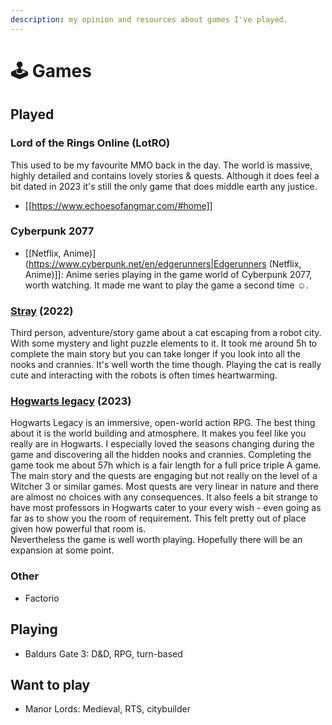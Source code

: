 ```yaml
---
description: my opinion and resources about games I've played.
---
```


# 🕹️ Games

## Played

### Lord of the Rings Online (LotRO)

This used to be my favourite MMO back in the day. The world is massive, highly detailed and contains lovely stories & quests. Although it does feel a bit dated in 2023 it's still the only game that does middle earth any justice.

* [[https://www.echoesofangmar.com/#home]]

### Cyberpunk 2077

* [[Netflix, Anime)](https://www.cyberpunk.net/en/edgerunners|Edgerunners (Netflix, Anime)]]: Anime series playing in the game world of Cyberpunk 2077, worth watching. It made me want to play the game a second time :relaxed:.

### [Stray](https://store.steampowered.com/app/1332010/Stray/?utm\_source=gamewebsite\&utm\_campaign=sitevisit\&utm\_medium=web) (2022)

Third person, adventure/story game about a cat escaping from a robot city. With some mystery and light puzzle elements to it. It took me around 5h to complete the main story but you can take longer if you look into all the nooks and crannies. It's well worth the time though. Playing the cat is really cute and interacting with the robots is often times heartwarming.

### [Hogwarts legacy](https://store.steampowered.com/app/990080/Hogwarts\_Legacy/) (2023)

Hogwarts Legacy is an immersive, open-world action RPG. The best thing about it is the world building and atmosphere. It makes you feel like you really are in Hogwarts. I especially loved the seasons changing during the game and discovering all the hidden nooks and crannies. Completing the game took me about 57h which is a fair length for a full price triple A game. The main story and the quests are engaging but not really on the level of a Witcher 3 or similar games. Most quests are very linear in nature and there are almost no choices with any consequences. It also feels a bit strange to have most professors in Hogwarts cater to your every wish - even going as far as to show you the room of requirement. This felt pretty out of place given how powerful that room is.\
Nevertheless the game is well worth playing. Hopefully there will be an expansion at some point.

### Other

* Factorio

## Playing

* Baldurs Gate 3: D\&D, RPG, turn-based

## Want to play

* Manor Lords: Medieval, RTS, citybuilder
